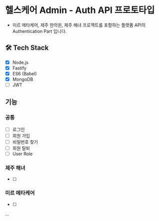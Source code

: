 # 헬스케어 Admin - Auth API 프로토타입

- 미르 메타케어, 제주 한의원, 제주 해녀 프로젝트를 포함하는 플랫폼 API의 Authentication Part 입니다.

## 🛠 Tech Stack

- [x] Node.js
- [x] Fastify
- [x] ES6 (Babel)
- [x] MongoDB
- [ ] JWT

## 기능


### 공통

- [ ] 로그인
- [ ] 회원 가입
- [ ] 비밀번호 찾기
- [ ] 회원 탈퇴
- [ ] User Role

### 제주 해녀

- [ ]

### 미르 메타케어

- [ ]

...